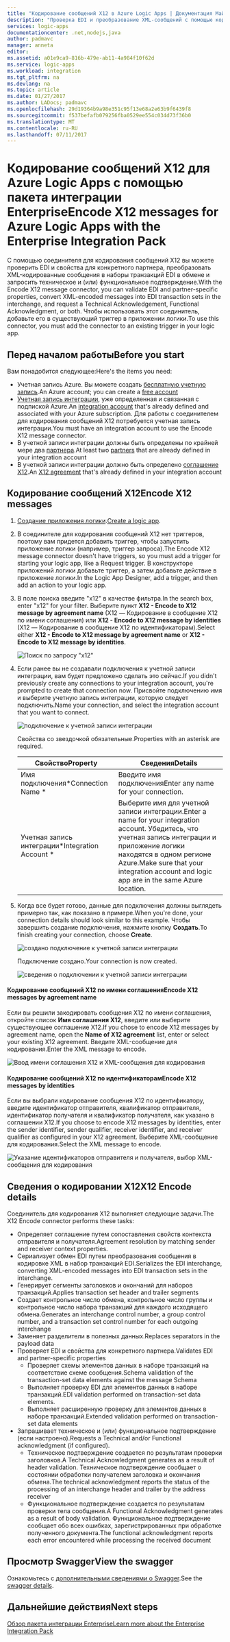 ```yaml
---
title: "Кодирование сообщений X12 в Azure Logic Apps | Документация Майкрософт"
description: "Проверка EDI и преобразование XML-сообщений с помощью кодировщика сообщений X12 в пакете интеграции Enterprise для Azure Logic Apps"
services: logic-apps
documentationcenter: .net,nodejs,java
author: padmavc
manager: anneta
editor: 
ms.assetid: a01e9ca9-816b-479e-ab11-4a984f10f62d
ms.service: logic-apps
ms.workload: integration
ms.tgt_pltfrm: na
ms.devlang: na
ms.topic: article
ms.date: 01/27/2017
ms.author: LADocs; padmavc
ms.openlocfilehash: 29d19364b9a98e351c95f13e68a2e63b9f6439f8
ms.sourcegitcommit: f537befafb079256fba0529ee554c034d73f36b0
ms.translationtype: MT
ms.contentlocale: ru-RU
ms.lasthandoff: 07/11/2017
---
```

# <a name="encode-x12-messages-for-azure-logic-apps-with-the-enterprise-integration-pack"></a><span data-ttu-id="9fa38-103">Кодирование сообщений X12 для Azure Logic Apps с помощью пакета интеграции Enterprise</span><span class="sxs-lookup"><span data-stu-id="9fa38-103">Encode X12 messages for Azure Logic Apps with the Enterprise Integration Pack</span></span>

<span data-ttu-id="9fa38-104">С помощью соединителя для кодирования сообщений X12 вы можете проверить EDI и свойства для конкретного партнера, преобразовать XML-кодированные сообщения в наборы транзакций EDI в обмене и запросить техническое и (или) функциональное подтверждение.</span><span class="sxs-lookup"><span data-stu-id="9fa38-104">With the Encode X12 message connector, you can validate EDI and partner-specific properties, convert XML-encoded messages into EDI transaction sets in the interchange, and request a Technical Acknowledgement, Functional Acknowledgment, or both.</span></span>
<span data-ttu-id="9fa38-105">Чтобы использовать этот соединитель, добавьте его в существующий триггер в приложении логики.</span><span class="sxs-lookup"><span data-stu-id="9fa38-105">To use this connector, you must add the connector to an existing trigger in your logic app.</span></span>

## <a name="before-you-start"></a><span data-ttu-id="9fa38-106">Перед началом работы</span><span class="sxs-lookup"><span data-stu-id="9fa38-106">Before you start</span></span>

<span data-ttu-id="9fa38-107">Вам понадобится следующее:</span><span class="sxs-lookup"><span data-stu-id="9fa38-107">Here's the items you need:</span></span>

* <span data-ttu-id="9fa38-108">Учетная запись Azure. Вы можете создать [бесплатную учетную запись](https://azure.microsoft.com/free).</span><span class="sxs-lookup"><span data-stu-id="9fa38-108">An Azure account; you can create a [free account](https://azure.microsoft.com/free)</span></span>
* <span data-ttu-id="9fa38-109">[Учетная запись интеграции](logic-apps-enterprise-integration-create-integration-account.md), уже определенная и связанная с подпиской Azure.</span><span class="sxs-lookup"><span data-stu-id="9fa38-109">An [integration account](logic-apps-enterprise-integration-create-integration-account.md) that's already defined and associated with your Azure subscription.</span></span> <span data-ttu-id="9fa38-110">Для работы с соединителем для кодирования сообщений X12 потребуется учетная запись интеграции.</span><span class="sxs-lookup"><span data-stu-id="9fa38-110">You must have an integration account to use the Encode X12 message connector.</span></span>
* <span data-ttu-id="9fa38-111">В учетной записи интеграции должны быть определены по крайней мере два [партнера](logic-apps-enterprise-integration-partners.md).</span><span class="sxs-lookup"><span data-stu-id="9fa38-111">At least two [partners](logic-apps-enterprise-integration-partners.md) that are already defined in your integration account</span></span>
* <span data-ttu-id="9fa38-112">В учетной записи интеграции должно быть определено [соглашение X12](logic-apps-enterprise-integration-x12.md).</span><span class="sxs-lookup"><span data-stu-id="9fa38-112">An [X12 agreement](logic-apps-enterprise-integration-x12.md) that's already defined in your integration account</span></span>

## <a name="encode-x12-messages"></a><span data-ttu-id="9fa38-113">Кодирование сообщений X12</span><span class="sxs-lookup"><span data-stu-id="9fa38-113">Encode X12 messages</span></span>

1. <span data-ttu-id="9fa38-114">[Создание приложения логики](logic-apps-create-a-logic-app.md).</span><span class="sxs-lookup"><span data-stu-id="9fa38-114">[Create a logic app](logic-apps-create-a-logic-app.md).</span></span>

2. <span data-ttu-id="9fa38-115">В соединителе для кодирования сообщений X12 нет триггеров, поэтому вам придется добавить триггер, чтобы запустить приложение логики (например, триггер запроса).</span><span class="sxs-lookup"><span data-stu-id="9fa38-115">The Encode X12 message connector doesn't have triggers, so you must add a trigger for starting your logic app, like a Request trigger.</span></span> <span data-ttu-id="9fa38-116">В конструкторе приложений логики добавьте триггер, а затем добавьте действие в приложение логики.</span><span class="sxs-lookup"><span data-stu-id="9fa38-116">In the Logic App Designer, add a trigger, and then add an action to your logic app.</span></span>

3.  <span data-ttu-id="9fa38-117">В поле поиска введите "x12" в качестве фильтра.</span><span class="sxs-lookup"><span data-stu-id="9fa38-117">In the search box, enter "x12" for your filter.</span></span> <span data-ttu-id="9fa38-118">Выберите пункт **X12 - Encode to X12 message by agreement name** (X12 — Кодирование в сообщение X12 по имени соглашения) или **X12 - Encode to X12 message by identities** (X12 — Кодирование в сообщение X12 по идентификаторам).</span><span class="sxs-lookup"><span data-stu-id="9fa38-118">Select either **X12 - Encode to X12 message by agreement name** or **X12 - Encode to X12 message by identities**.</span></span>
   
    ![Поиск по запросу "x12"](./media/logic-apps-enterprise-integration-x12-encode/x12decodeimage1.png) 

3. <span data-ttu-id="9fa38-120">Если ранее вы не создавали подключения к учетной записи интеграции, вам будет предложено сделать это сейчас.</span><span class="sxs-lookup"><span data-stu-id="9fa38-120">If you didn't previously create any connections to your integration account, you're prompted to create that connection now.</span></span> <span data-ttu-id="9fa38-121">Присвойте подключению имя и выберите учетную запись интеграции, которую следует подключить.</span><span class="sxs-lookup"><span data-stu-id="9fa38-121">Name your connection, and select the integration account that you want to connect.</span></span> 
   
    ![подключение к учетной записи интеграции](./media/logic-apps-enterprise-integration-x12-encode/x12encodeimage1.png)

    <span data-ttu-id="9fa38-123">Свойства со звездочкой обязательные.</span><span class="sxs-lookup"><span data-stu-id="9fa38-123">Properties with an asterisk are required.</span></span>

    | <span data-ttu-id="9fa38-124">Свойство</span><span class="sxs-lookup"><span data-stu-id="9fa38-124">Property</span></span> | <span data-ttu-id="9fa38-125">Сведения</span><span class="sxs-lookup"><span data-stu-id="9fa38-125">Details</span></span> |
    | --- | --- |
    | <span data-ttu-id="9fa38-126">Имя подключения*</span><span class="sxs-lookup"><span data-stu-id="9fa38-126">Connection Name *</span></span> |<span data-ttu-id="9fa38-127">Введите имя подключения</span><span class="sxs-lookup"><span data-stu-id="9fa38-127">Enter any name for your connection.</span></span> |
    | <span data-ttu-id="9fa38-128">Учетная запись интеграции*</span><span class="sxs-lookup"><span data-stu-id="9fa38-128">Integration Account *</span></span> |<span data-ttu-id="9fa38-129">Выберите имя для учетной записи интеграции.</span><span class="sxs-lookup"><span data-stu-id="9fa38-129">Enter a name for your integration account.</span></span> <span data-ttu-id="9fa38-130">Убедитесь, что учетная запись интеграции и приложение логики находятся в одном регионе Azure.</span><span class="sxs-lookup"><span data-stu-id="9fa38-130">Make sure that your integration account and logic app are in the same Azure location.</span></span> |

5.  <span data-ttu-id="9fa38-131">Когда все будет готово, данные для подключения должны выглядеть примерно так, как показано в примере.</span><span class="sxs-lookup"><span data-stu-id="9fa38-131">When you're done, your connection details should look similar to this example.</span></span> <span data-ttu-id="9fa38-132">Чтобы завершить создание подключения, нажмите кнопку **Создать**.</span><span class="sxs-lookup"><span data-stu-id="9fa38-132">To finish creating your connection, choose **Create**.</span></span>

    ![создано подключение к учетной записи интеграции](./media/logic-apps-enterprise-integration-x12-encode/x12encodeimage2.png)

    <span data-ttu-id="9fa38-134">Подключение создано.</span><span class="sxs-lookup"><span data-stu-id="9fa38-134">Your connection is now created.</span></span>

    ![сведения о подключении к учетной записи интеграции](./media/logic-apps-enterprise-integration-x12-encode/x12encodeimage3.png) 

#### <a name="encode-x12-messages-by-agreement-name"></a><span data-ttu-id="9fa38-136">Кодирование сообщений X12 по имени соглашения</span><span class="sxs-lookup"><span data-stu-id="9fa38-136">Encode X12 messages by agreement name</span></span>

<span data-ttu-id="9fa38-137">Если вы решили закодировать сообщения X12 по имени соглашения, откройте список **Имя соглашения X12**, введите или выберите существующее соглашение X12.</span><span class="sxs-lookup"><span data-stu-id="9fa38-137">If you chose to encode X12 messages by agreement name, open the **Name of X12 agreement** list, enter or select your existing X12 agreement.</span></span> <span data-ttu-id="9fa38-138">Введите XML-сообщение для кодирования.</span><span class="sxs-lookup"><span data-stu-id="9fa38-138">Enter the XML message to encode.</span></span>

![Ввод имени соглашения X12 и XML-сообщения для кодирования](./media/logic-apps-enterprise-integration-x12-encode/x12encodeimage4.png)

#### <a name="encode-x12-messages-by-identities"></a><span data-ttu-id="9fa38-140">Кодирование сообщений X12 по идентификаторам</span><span class="sxs-lookup"><span data-stu-id="9fa38-140">Encode X12 messages by identities</span></span>

<span data-ttu-id="9fa38-141">Если вы выбрали кодирование сообщения X12 по идентификатору, введите идентификатор отправителя, квалификатор отправителя, идентификатор получателя и квалификатор получателя, как указано в соглашении X12.</span><span class="sxs-lookup"><span data-stu-id="9fa38-141">If you choose to encode X12 messages by identities, enter the sender identifier, sender qualifier, receiver identifier, and receiver qualifier as configured in your X12 agreement.</span></span> <span data-ttu-id="9fa38-142">Выберите XML-сообщение для кодирования.</span><span class="sxs-lookup"><span data-stu-id="9fa38-142">Select the XML message to encode.</span></span>
   
![Указание идентификаторов отправителя и получателя, выбор XML-сообщения для кодирования](./media/logic-apps-enterprise-integration-x12-encode/x12encodeimage5.png) 

## <a name="x12-encode-details"></a><span data-ttu-id="9fa38-144">Сведения о кодировании X12</span><span class="sxs-lookup"><span data-stu-id="9fa38-144">X12 Encode details</span></span>

<span data-ttu-id="9fa38-145">Соединитель для кодирования X12 выполняет следующие задачи.</span><span class="sxs-lookup"><span data-stu-id="9fa38-145">The X12 Encode connector performs these tasks:</span></span>

* <span data-ttu-id="9fa38-146">Определяет соглашение путем сопоставления свойств контекста отправителя и получателя.</span><span class="sxs-lookup"><span data-stu-id="9fa38-146">Agreement resolution by matching sender and receiver context properties.</span></span>
* <span data-ttu-id="9fa38-147">Сериализует обмен EDI путем преобразования сообщения в кодировке XML в набор транзакций EDI.</span><span class="sxs-lookup"><span data-stu-id="9fa38-147">Serializes the EDI interchange, converting XML-encoded messages into EDI transaction sets in the interchange.</span></span>
* <span data-ttu-id="9fa38-148">Генерирует сегменты заголовков и окончаний для наборов транзакций.</span><span class="sxs-lookup"><span data-stu-id="9fa38-148">Applies transaction set header and trailer segments</span></span>
* <span data-ttu-id="9fa38-149">Создает контрольное число обмена, контрольное число группы и контрольное число набора транзакций для каждого исходящего обмена.</span><span class="sxs-lookup"><span data-stu-id="9fa38-149">Generates an interchange control number, a group control number, and a transaction set control number for each outgoing interchange</span></span>
* <span data-ttu-id="9fa38-150">Заменяет разделители в полезных данных.</span><span class="sxs-lookup"><span data-stu-id="9fa38-150">Replaces separators in the payload data</span></span>
* <span data-ttu-id="9fa38-151">Проверяет EDI и свойства для конкретного партнера.</span><span class="sxs-lookup"><span data-stu-id="9fa38-151">Validates EDI and partner-specific properties</span></span>
  * <span data-ttu-id="9fa38-152">Проверяет схемы элементов данных в наборе транзакций на соответствие схеме сообщения.</span><span class="sxs-lookup"><span data-stu-id="9fa38-152">Schema validation of the transaction-set data elements against the message Schema</span></span>
  * <span data-ttu-id="9fa38-153">Выполняет проверку EDI для элементов данных в наборе транзакций.</span><span class="sxs-lookup"><span data-stu-id="9fa38-153">EDI validation performed on transaction-set data elements.</span></span>
  * <span data-ttu-id="9fa38-154">Выполняет расширенную проверку для элементов данных в наборе транзакций.</span><span class="sxs-lookup"><span data-stu-id="9fa38-154">Extended validation performed on transaction-set data elements</span></span>
* <span data-ttu-id="9fa38-155">Запрашивает техническое и (или) функциональное подтверждение (если настроено).</span><span class="sxs-lookup"><span data-stu-id="9fa38-155">Requests a Technical and/or Functional acknowledgment (if configured).</span></span>
  * <span data-ttu-id="9fa38-156">Техническое подтверждение создается по результатам проверки заголовков.</span><span class="sxs-lookup"><span data-stu-id="9fa38-156">A Technical Acknowledgment generates as a result of header validation.</span></span> <span data-ttu-id="9fa38-157">Техническое подтверждение сообщает о состоянии обработки получателем заголовка и окончания обмена.</span><span class="sxs-lookup"><span data-stu-id="9fa38-157">The technical acknowledgment reports the status of the processing of an interchange header and trailer by the address receiver</span></span>
  * <span data-ttu-id="9fa38-158">Функциональное подтверждение создается по результатам проверки тела сообщения.</span><span class="sxs-lookup"><span data-stu-id="9fa38-158">A Functional Acknowledgment generates as a result of body validation.</span></span> <span data-ttu-id="9fa38-159">Функциональное подтверждение сообщает обо всех ошибках, зарегистрированных при обработке полученного документа.</span><span class="sxs-lookup"><span data-stu-id="9fa38-159">The functional acknowledgment reports each error encountered while processing the received document</span></span>

## <a name="view-the-swagger"></a><span data-ttu-id="9fa38-160">Просмотр Swagger</span><span class="sxs-lookup"><span data-stu-id="9fa38-160">View the swagger</span></span>
<span data-ttu-id="9fa38-161">Ознакомьтесь с [дополнительными сведениями о Swagger](/connectors/x12/).</span><span class="sxs-lookup"><span data-stu-id="9fa38-161">See the [swagger details](/connectors/x12/).</span></span> 

## <a name="next-steps"></a><span data-ttu-id="9fa38-162">Дальнейшие действия</span><span class="sxs-lookup"><span data-stu-id="9fa38-162">Next steps</span></span>
[<span data-ttu-id="9fa38-163">Обзор пакета интеграции Enterprise</span><span class="sxs-lookup"><span data-stu-id="9fa38-163">Learn more about the Enterprise Integration Pack</span></span>](logic-apps-enterprise-integration-overview.md "Обзор пакета интеграции Enterprise") 


